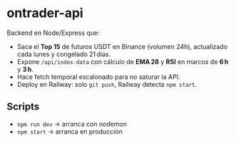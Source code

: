 # ontrader-api

Backend en Node/Express que:

- Saca el **Top 15** de futuros USDT en Binance (volumen 24h), actualizado cada lunes y congelado 21 días.
- Expone `/api/index-data` con cálculo de **EMA 28** y **RSI** en marcos de **6 h** y **3 h**.
- Hace fetch temporal escalonado para no saturar la API.
- Deploy en Railway: solo `git push`, Railway detecta `npm start`.

## Scripts

- `npm run dev` → arranca con nodemon
- `npm start`   → arranca en producción
